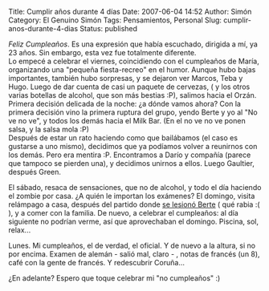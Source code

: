 Title: Cumplir años durante 4 días
Date: 2007-06-04 14:52
Author: Simón
Category: El Genuino Simón
Tags: Pensamientos, Personal
Slug: cumplir-anos-durante-4-dias
Status: published

*Feliz Cumpleaños*. Es una expresión que había escuchado, dirigida a mí,
ya 23 años. Sin embargo, esta vez fue totalmente diferente.  
Lo empecé a celebrar el viernes, coincidiendo con el cumpleaños de
María, organizando una "pequeña fiesta-recreo" en el humor. Aunque hubo
bajas importantes, también hubo sorpresas, y se dejaron ver Marcos, Teba
y Hugo. Luego de dar cuenta de casi un paquete de cervezas, ( y los
otros varias botellas de alcohol, que son más bestias :P), salimos hacia
el Orzán. Primera decisión delicada de la noche: ¿a dónde vamos ahora?
Con la primera decisión vino la primera ruptura del grupo, yendo Berte y
yo al "No ve no ve", y todos los demás hacia el Milk Bar. (En el no ve
no ve ponen salsa, y la salsa mola :P)  
Después de estar un rato haciendo como que bailábamos (el caso es
gustarse a uno mismo), decidimos que ya podíamos volver a reunirnos con
los demás. Pero era mentira :P. Encontramos a Darío y compañía (parece
que tampoco se pierden una), y decidimos unirnos a ellos. Luego
Gaultier, después Green.

El sábado, resaca de sensaciones, que no de alcohol, y todo el día
haciendo el zombie por casa. ¿A quién le importan los exámenes? El
domingo, visita relámpago a casa, después del partido donde [se lesionó
Berte](http://albertedm.blogspot.com/2007/06/no-se-puede-jugar-al-ftbol-por-las.html)
( qué rabia :( ), y a comer con la familia. De nuevo, a celebrar el
cumpleaños: al día siguiente no podrían verme, así que aprovechaban el
domingo. Piscina, sol, relax...

Lunes. Mi cumpleaños, el de verdad, el oficial. Y de nuevo a la altura,
si no por encima. Examen de alemán - salió mal, claro - , notas de
francés (un 8), café con la gente de francés. Y redescubrir Coruña...

¿En adelante? Espero que toque celebrar mi "no cumpleaños" :)
